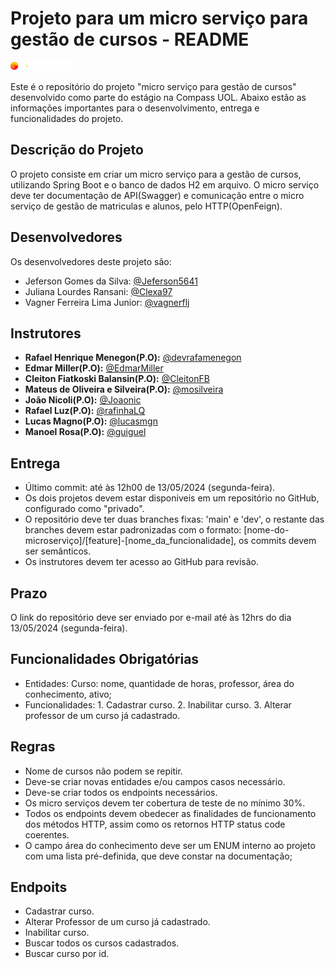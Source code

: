 # Projeto para um micro serviço para gestão de cursos - README

<img width="20%"  src="./imagesREADME/compassUolLogoSvg.svg"/>

Este é o repositório do projeto "micro serviço para gestão de cursos" desenvolvido como parte do estágio na Compass UOL. Abaixo estão as informações importantes para o desenvolvimento, entrega e funcionalidades do projeto.

## Descrição do Projeto

O projeto consiste em criar um micro serviço para a gestão de cursos, utilizando Spring Boot e o banco de dados H2 em arquivo. O micro serviço deve ter documentação de API(Swagger) e comunicação entre o micro serviço de gestão de matriculas e alunos, pelo HTTP(OpenFeign).

## Desenvolvedores

Os desenvolvedores deste projeto são:

+ Jeferson Gomes da Silva: [@Jeferson5641](https://github.com/Jeferson5641)
+ Juliana Lourdes Ransani: [@Clexa97](https://github.com/Clexa97)
+ Vagner Ferreira Lima Junior: [@vagnerflj](https://github.com/vagnerflj)

## Instrutores

- **Rafael Henrique Menegon(P.O):** [@devrafamenegon](https://github.com/devrafamenegon)
- **Edmar Miller(P.O):** [@EdmarMiller](https://github.com/EdmarMiller)
- **Cleiton Fiatkoski Balansin(P.O):** [@CleitonFB](https://github.com/CleitonFB)
- **Mateus de Oliveira e Silveira(P.O):** [@mosilveira](https://github.com/mosilveira)
- **João Nicoli(P.O):** [@Joaonic](https://github.com/Joaonic)
- **Rafael Luz(P.O):** [@rafinhaLQ](https://github.com/rafinhaLQ)
- **Lucas Magno(P.O):** [@lucasmgn](https://github.com/lucasmgn)
- **Manoel Rosa(P.O):** [@guiguel](https://github.com/guiguel)

## Entrega

+ Último commit: até às 12h00 de 13/05/2024 (segunda-feira).
+ Os dois projetos devem estar disponiveis em um repositório no GitHub, configurado como "privado".
+ O repositório deve ter duas branches fixas: 'main' e 'dev', o restante das branches devem estar padronizadas com o formato: [nome-do-microserviço]/[feature]-[nome_da_funcionalidade], os commits devem ser semânticos.
+ Os instrutores devem ter acesso ao GitHub para revisão.

## Prazo

O link do repositório deve ser enviado por e-mail até às 12hrs do dia 13/05/2024 (segunda-feira).

## Funcionalidades Obrigatórias

+ Entidades: Curso: nome, quantidade de horas, professor, área do conhecimento, ativo;
+ Funcionalidades: 1. Cadastrar curso. 2. Inabilitar curso. 3. Alterar professor de um curso já cadastrado.


## Regras

+ Nome de cursos não podem se repitir.
+ Deve-se criar novas entidades e/ou campos casos necessário.
+ Deve-se criar todos os endpoints necessários.
+ Os micro serviços devem ter cobertura de teste de no mínimo 30%.
+ Todos os endpoints devem obedecer as finalidades de funcionamento dos métodos HTTP, assim como os retornos HTTP status code coerentes.
+ O campo área do conhecimento deve ser um ENUM interno ao projeto com uma lista pré-definida, que deve constar na documentação;

## Endpoits

+ Cadastrar curso.
+ Alterar Professor de um curso já cadastrado.
+ Inabilitar curso.
+ Buscar todos os cursos cadastrados.
+ Buscar curso por id.